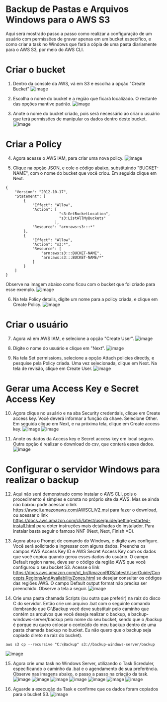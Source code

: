 # Backup de Pastas e Arquivos Windows para o AWS S3
Aqui será mostrado passo a passo como realizar a configuração de um usuário com permissões de gravar apenas em um bucket específico, e como criar a task no Windows que fará a cópia de uma pasta diariamente para o AWS S3, por meio do AWS CLI.

# Criar o bucket
1. Dentro da console da AWS, vá em S3 e escolha a opção "Create Bucket"
![image](https://github.com/andersonvilanova/backup-windows-to-aws-s3/assets/37702307/052ce205-38db-4c3c-bed1-95e1566c0f19)

2. Escolha o nome do bucket e a região que ficará localizado. O restante das opções mantive padrão.
![image](https://github.com/andersonvilanova/backup-windows-to-aws-s3/assets/37702307/2e40daa0-7075-49f6-a58b-af60bb1a298d)
   
3. Anote o nome do bucket criado, pois será necessário ao criar o usuário que terá permissões de manipular os dados dentro deste bucket.
![image](https://github.com/andersonvilanova/backup-windows-to-aws-s3/assets/37702307/6d986adc-54a1-49cd-8277-c8ef47a5d3bb)

# Criar a Policy
4. Agora acesse o AWS IAM, para criar uma nova policy.
![image](https://github.com/andersonvilanova/backup-windows-to-aws-s3/assets/37702307/bc3afccf-c9d4-442f-b18a-0952d7183ea6)

5. Clique na opção JSON, e cole o código abaixo, substituindo "BUCKET-NAME", com o nome do bucket que você criou. Em seguida clique em Next.
```
{
    "Version": "2012-10-17",
    "Statement": [
        {
            "Effect": "Allow",
            "Action": [
                        "s3:GetBucketLocation",
                        "s3:ListAllMyBuckets"
                      ],
            "Resource": "arn:aws:s3:::*"
        },
        {
            "Effect": "Allow",
            "Action": "s3:*",
            "Resource": [
                "arn:aws:s3:::BUCKET-NAME",
                "arn:aws:s3:::BUCKET-NAME/*"
            ]
        }
    ]
}
```
Observe na imagem abaixo como ficou com o bucket que foi criado para esse exemplo.
![image](https://github.com/andersonvilanova/backup-windows-to-aws-s3/assets/37702307/039e71c4-b38f-4244-b0cd-bb008fc90bec)

6. Na tela Policy details, digite um nome para a policy criada, e clique em Create Policy.
![image](https://github.com/andersonvilanova/backup-windows-to-aws-s3/assets/37702307/0dd85041-7416-41b2-8fc1-ae4041196e72)

# Criar o usuário

7. Agora vá em AWS IAM, e selecione a opção "Create User".
![image](https://github.com/andersonvilanova/backup-windows-to-aws-s3/assets/37702307/956cdc2c-a99d-46c9-856a-32123ff08868)

8. Digite o nome do usuário e clique em "Next".
![image](https://github.com/andersonvilanova/backup-windows-to-aws-s3/assets/37702307/5875671d-d82d-4461-adb5-02aeff062857)

9. Na tela Set permissions, selecione a opção Attach policies directly, e pesquise pela Policy criada. Uma vez selecionada, clique em Next. Na tela de revisão, clique em Create User.
![image](https://github.com/andersonvilanova/backup-windows-to-aws-s3/assets/37702307/a56e0bb3-c8ec-4689-bd0f-dcb8efa0606f)

# Gerar uma Access Key e Secret Access Key

10. Agora clique no usuário e na aba Security credentials, clique em Create access key. Você deverá informar a função da chave. Selecione Other. Em seguida clique em Next, e na próxima tela, clique em Create access key.
![image](https://github.com/andersonvilanova/backup-windows-to-aws-s3/assets/37702307/64159377-5c3e-4735-a5f1-005753240af4)
![image](https://github.com/andersonvilanova/backup-windows-to-aws-s3/assets/37702307/4df1ec41-3c2f-4c69-b9db-f8f28ba007a6)

11. Anote os dados da Access key e Secret access key em local seguro. Outra opção é realizar o download do csv, que conterá esses dados.
![image](https://github.com/andersonvilanova/backup-windows-to-aws-s3/assets/37702307/e4c46e66-4cd6-4878-b70c-ec31f7eeb06f)

# Configurar o servidor Windows para realizar o backup

12. Aqui não será demonstrado como instalar o AWS CLI, pois o procedimento é simples e consta no próprio site da AWS. Mas se ainda não baixou pode acessar o link https://awscli.amazonaws.com/AWSCLIV2.msi para fazer o download, ou acessar o link https://docs.aws.amazon.com/cli/latest/userguide/getting-started-install.html para obter instruções mais detalhadas do instalador. Para instalar basta seguir o famoso NNF (Next, Next, Finish =D).

13. Agora abra o Prompt de comando do Windows, e digite aws configure. Você será solicitado a ingressar com alguns dados. Preencha os campos AWS Access Key ID e AWS Secret Access Key com os dados que você copiou quando gerou esses dados do usuário. O campo Default region name, deve ser o código da região AWS que você configurou o seu bucket S3. Acesse o link https://docs.aws.amazon.com/pt_br/AmazonRDS/latest/UserGuide/Concepts.RegionsAndAvailabilityZones.html se desejar consultar os códigos das regiões AWS. O campo Default output format não precisa ser preenchido. Observe a tela a seguir.
![image](https://github.com/andersonvilanova/backup-windows-to-aws-s3/assets/37702307/fbf8ebbe-2fc0-498e-8e37-c64e15502e04)
    
14. Crie uma pasta chamada Scripts (ou outra que preferir) na raiz do disco C do servidor. Então crie um arquivo .bat com o seguinte comando (lembrando que C:\Backup você deve substituir pelo caminho que contém os arquivos que você deseja realizar o backup, e backup-windows-server/backup pelo nome do seu bucket, sendo que o /backup é porque eu quero colocar o conteúdo do meu backup dentro de uma pasta chamada backup no bucket. Eu não quero que o backup seja copiado direto na raiz do bucket).
```
aws s3 cp --recursive "C:\Backup" s3://backup-windows-server/backup
```
![image](https://github.com/andersonvilanova/backup-windows-to-aws-s3/assets/37702307/3829e8f0-6104-470f-a28b-3875532dca2b)

15. Agora crie uma task no Windows Server, utilizando o Task Screduler, especificando o caminho da .bat e o agendamento de sua preferência. Observe nas imagens abaixo, o passo a passo na criação da task.
![image](https://github.com/andersonvilanova/backup-windows-to-aws-s3/assets/37702307/0f6d5cd8-d287-4619-adf6-bea626a8d591)
![image](https://github.com/andersonvilanova/backup-windows-to-aws-s3/assets/37702307/b43a3f89-6cd9-45b9-9a0b-6e70d332a176)
![image](https://github.com/andersonvilanova/backup-windows-to-aws-s3/assets/37702307/cb4d0601-0632-4331-a90f-94b9f25af129)
![image](https://github.com/andersonvilanova/backup-windows-to-aws-s3/assets/37702307/147b22ab-82d2-43d3-8c2d-0e29521bb8e4)
![image](https://github.com/andersonvilanova/backup-windows-to-aws-s3/assets/37702307/00d2e016-aa4c-49e4-a07c-f08373e5fae4)
![image](https://github.com/andersonvilanova/backup-windows-to-aws-s3/assets/37702307/dc333338-5176-4606-8fbf-34e6b6b8d4f3)
![image](https://github.com/andersonvilanova/backup-windows-to-aws-s3/assets/37702307/a983e75f-1d7b-4b70-bf6b-eedb0c29eeb1)

16. Aguarde a execução da Task e confirme que os dados foram copiados para o bucket S3.
![image](https://github.com/andersonvilanova/backup-windows-to-aws-s3/assets/37702307/21b34f9a-66e7-415a-9aaf-ae240c335671)
